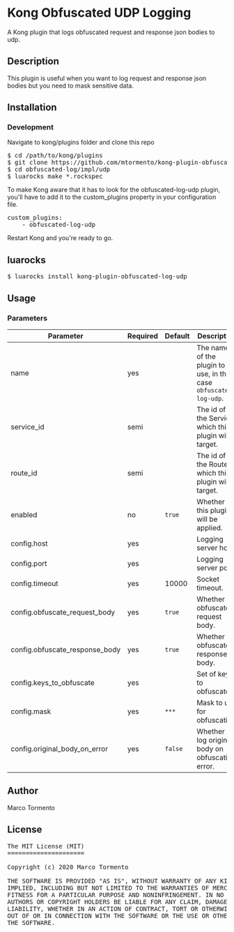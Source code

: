 # Kong Obfuscated UDP Logging

A Kong plugin that logs obfuscated request and response json bodies to udp.

## Description

This plugin is useful when you want to log request and response json bodies but you need to mask sensitive data.

## Installation

### Development

Navigate to kong/plugins folder and clone this repo

<pre>
$ cd /path/to/kong/plugins
$ git clone https://github.com/mtormento/kong-plugin-obfuscated-log obfuscated-log
$ cd obfuscated-log/impl/udp
$ luarocks make *.rockspec
</pre>

To make Kong aware that it has to look for the obfuscated-log-udp plugin, you'll have to add it to the custom_plugins property in your configuration file.

<pre>
custom_plugins:
    - obfuscated-log-udp
</pre>

Restart Kong and you're ready to go.

## luarocks

<pre>
$ luarocks install kong-plugin-obfuscated-log-udp
</pre>

## Usage

### Parameters

| Parameter                              | Required | Default           | Description                                                                                                                                                                                                                                                                                                                                                                              |
| -------------------------------------- | -------- | ----------------- | ---------------------------------------------------------------------------------------------------------------------------------------------------------------------------------------------------------------------------------------------------------------------------------------------------------------------------------------------------------------------------------------- |
| name                                   | yes      |                   | The name of the plugin to use, in this case `obfuscated-log-udp`.                                                                                                                                                                                                                                                                                                                              |
| service_id                             | semi     |                   | The id of the Service which this plugin will target.                                                                                                                                                                                                                                                                                                                                     |
| route_id                               | semi     |                   | The id of the Route which this plugin will target.                                                                                                                                                                                                                                                                                                                                       |
| enabled                                | no       | `true`            | Whether this plugin will be applied.                                                                                                                                                                                                                                                                                                                                                     |
| config.host                            | yes      |                   | Logging server host.
| config.port                            | yes      |                   | Logging server port.
| config.timeout                         | yes      | 10000             | Socket timeout.
| config.obfuscate_request_body          | yes      | `true`            | Whether to obfuscate request body.
| config.obfuscate_response_body         | yes      | `true`            | Whether to obfuscate response body.
| config.keys_to_obfuscate               | yes      |                   | Set of keys to obfuscate.
| config.mask                            | yes      | `***`             | Mask to use for obfuscation.
| config.original_body_on_error          | yes      | `false`           | Whether to log original body on obfuscation error.

## Author
Marco Tormento

## License
<pre>
The MIT License (MIT)
=====================

Copyright (c) 2020 Marco Tormento

THE SOFTWARE IS PROVIDED "AS IS", WITHOUT WARRANTY OF ANY KIND, EXPRESS OR
IMPLIED, INCLUDING BUT NOT LIMITED TO THE WARRANTIES OF MERCHANTABILITY,
FITNESS FOR A PARTICULAR PURPOSE AND NONINFRINGEMENT. IN NO EVENT SHALL THE
AUTHORS OR COPYRIGHT HOLDERS BE LIABLE FOR ANY CLAIM, DAMAGES OR OTHER
LIABILITY, WHETHER IN AN ACTION OF CONTRACT, TORT OR OTHERWISE, ARISING FROM,
OUT OF OR IN CONNECTION WITH THE SOFTWARE OR THE USE OR OTHER DEALINGS IN
THE SOFTWARE.
</pre>
